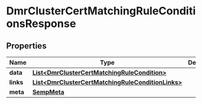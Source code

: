

# DmrClusterCertMatchingRuleConditionsResponse


## Properties

| Name | Type | Description | Notes |
|------------ | ------------- | ------------- | -------------|
|**data** | [**List&lt;DmrClusterCertMatchingRuleCondition&gt;**](DmrClusterCertMatchingRuleCondition.md) |  |  [optional] |
|**links** | [**List&lt;DmrClusterCertMatchingRuleConditionLinks&gt;**](DmrClusterCertMatchingRuleConditionLinks.md) |  |  [optional] |
|**meta** | [**SempMeta**](SempMeta.md) |  |  |



